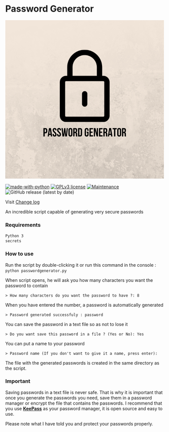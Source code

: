 # Password Generator
![test](https://github.com/Mazzya/passwordgenerator/blob/master/assets/logo.png)

[![made-with-python](https://img.shields.io/badge/Made%20with-Python-1f425f.svg)](https://www.python.org/) [![GPLv3 license](https://img.shields.io/badge/License-GPLv3-blue.svg)](http://perso.crans.org/besson/LICENSE.html) [![Maintenance](https://img.shields.io/badge/Maintained%3F-yes-green.svg)](https://github.com/Mazzya/image-resizer/blob/main/CHANGELOG.md) ![GitHub release (latest by date)](https://img.shields.io/github/v/release/mazzya/passwordgenerator)

Visit [Change log](CHANGELOG.md)

An incredible script capable of generating very secure passwords


### Requirements
```
Python 3
secrets
```
### How to use
Run the script by double-clicking it or run this command in the console : ```python passwordgenerator.py```

When script opens, he will ask you how many characters you want the password to contain
```
> How many characters do you want the password to have ?: 8
```

When you have entered the number, a password is automatically generated
```
> Password generated successfuly : password
```

You can save the password in a text file so as not to lose it
```
> Do you want save this password in a file ? (Yes or No): Yes
```
You can put a name to your password
```
> Password name (If you don't want to give it a name, press enter):
```
The file with the generated passwords is created in the same directory as the script.

### **Important**
Saving passwords in a text file is never safe. That is why it is important that once you generate the passwords you need, save them in a password manager or encrypt the file that contains the passwords. I recommend that you use [**KeePass**](https://keepass.info/) as your password manager, it is open source and easy to use.

Please note what I have told you and protect your passwords properly.
